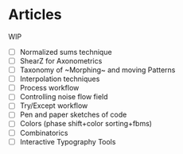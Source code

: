 # Articles
WIP

- [ ] Normalized sums technique
- [ ] ShearZ for Axonometrics
- [ ] Taxonomy of ~Morphing~ and moving Patterns
- [ ] Interpolation techniques
- [ ] Process workflow
- [ ] Controlling noise flow field
- [ ] Try/Except workflow
- [ ] Pen and paper sketches of code
- [ ] Colors (phase shift+color sorting+fbms)
- [ ] Combinatorics
- [ ] Interactive Typography Tools
